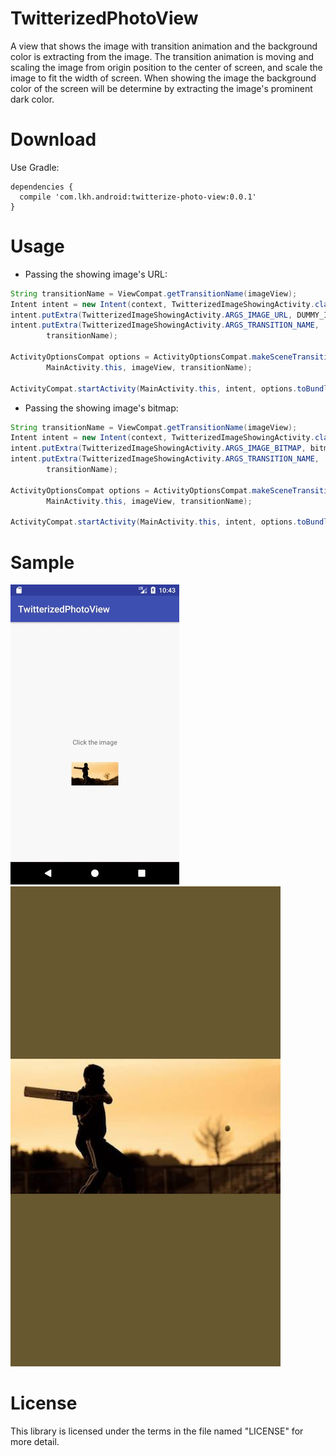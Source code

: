 TwitterizedPhotoView
=========

A view that shows the image with transition animation and the background color is extracting 
from the image. The transition animation is moving and scaling the image from origin position to
  the center of screen, and scale the image to fit the width of screen. When showing the image the
  background color of the screen will be determine by extracting the image's prominent dark color.
  
Download
=========
Use Gradle:
```
dependencies {
  compile 'com.lkh.android:twitterize-photo-view:0.0.1'
}
```
    
Usage
=========

- Passing the showing image's URL:

```java
String transitionName = ViewCompat.getTransitionName(imageView);
Intent intent = new Intent(context, TwitterizedImageShowingActivity.class);
intent.putExtra(TwitterizedImageShowingActivity.ARGS_IMAGE_URL, DUMMY_IMAGE_URL);
intent.putExtra(TwitterizedImageShowingActivity.ARGS_TRANSITION_NAME,
        transitionName);

ActivityOptionsCompat options = ActivityOptionsCompat.makeSceneTransitionAnimation(
        MainActivity.this, imageView, transitionName);

ActivityCompat.startActivity(MainActivity.this, intent, options.toBundle());
```

- Passing the showing image's bitmap:

```java
String transitionName = ViewCompat.getTransitionName(imageView);
Intent intent = new Intent(context, TwitterizedImageShowingActivity.class);
intent.putExtra(TwitterizedImageShowingActivity.ARGS_IMAGE_BITMAP, bitmap);
intent.putExtra(TwitterizedImageShowingActivity.ARGS_TRANSITION_NAME,
        transitionName);

ActivityOptionsCompat options = ActivityOptionsCompat.makeSceneTransitionAnimation(
        MainActivity.this, imageView, transitionName);

ActivityCompat.startActivity(MainActivity.this, intent, options.toBundle());

```

Sample
=========
![Sample screenshot1](/screenshots/show.gif)
![Sample screenshot2](/screenshots/showing.png)

License
=========

This library is licensed under the terms in the file named "LICENSE" for more detail.

